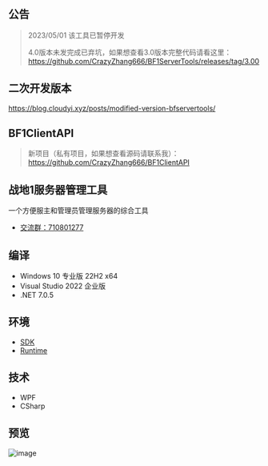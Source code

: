 ## 公告

> 2023/05/01 该工具已暂停开发
> 
> 4.0版本未发完成已弃坑，如果想查看3.0版本完整代码请看这里：https://github.com/CrazyZhang666/BF1ServerTools/releases/tag/3.00

## 二次开发版本

https://blog.cloudyi.xyz/posts/modified-version-bfservertools/

## BF1ClientAPI

> 新项目（私有项目，如果想查看源码请联系我）：https://github.com/CrazyZhang666/BF1ClientAPI

## 战地1服务器管理工具

一个方便服主和管理员管理服务器的综合工具

* [交流群：710801277](https://jq.qq.com/?_wv=1027&amp;k=ajEymecs)  

## 编译

* Windows 10 专业版 22H2 x64
* Visual Studio 2022 企业版
* .NET 7.0.5

## 环境

* [SDK](https://dotnet.microsoft.com/zh-cn/download/dotnet/thank-you/sdk-7.0.203-windows-x64-installer)
* [Runtime](https://dotnet.microsoft.com/zh-cn/download/dotnet/thank-you/runtime-7.0.5-windows-x64-installer)

## 技术

* WPF
* CSharp

## 预览

![image](https://user-images.githubusercontent.com/28080853/233769652-692af0dc-e43e-4e6f-b04e-8fb3bb576624.png)
